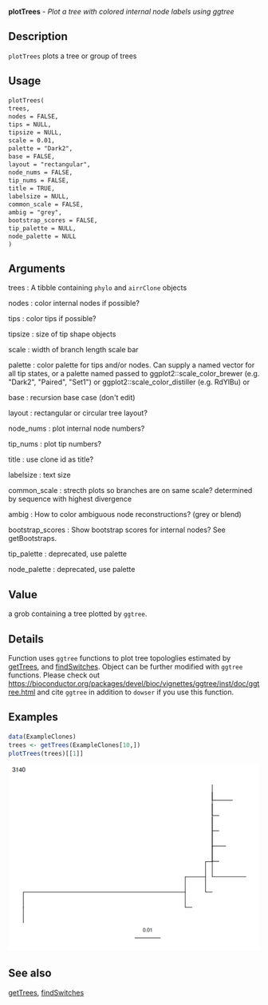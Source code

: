 **plotTrees** - *Plot a tree with colored internal node labels using ggtree*

Description
--------------------

`plotTrees` plots a tree or group of trees


Usage
--------------------
```
plotTrees(
trees,
nodes = FALSE,
tips = NULL,
tipsize = NULL,
scale = 0.01,
palette = "Dark2",
base = FALSE,
layout = "rectangular",
node_nums = FALSE,
tip_nums = FALSE,
title = TRUE,
labelsize = NULL,
common_scale = FALSE,
ambig = "grey",
bootstrap_scores = FALSE,
tip_palette = NULL,
node_palette = NULL
)
```

Arguments
-------------------

trees
:   A tibble containing `phylo` and `airrClone`
objects

nodes
:   color internal nodes if possible?

tips
:   color tips if possible?

tipsize
:   size of tip shape objects

scale
:   width of branch length scale bar

palette
:   color palette for tips and/or nodes. Can supply a named vector
for all tip states, or a palette named passed to
ggplot2::scale_color_brewer (e.g. "Dark2", "Paired", "Set1") or
ggplot2::scale_color_distiller (e.g. RdYlBu) or

base
:   recursion base case (don't edit)

layout
:   rectangular or circular tree layout?

node_nums
:   plot internal node numbers?

tip_nums
:   plot tip numbers?

title
:   use clone id as title?

labelsize
:   text size

common_scale
:   strecth plots so branches are on same scale?
determined by sequence with highest divergence

ambig
:   How to color ambiguous node reconstructions? (grey or blend)

bootstrap_scores
:   Show bootstrap scores for internal nodes? See getBootstraps.

tip_palette
:   deprecated, use palette

node_palette
:   deprecated, use palette




Value
-------------------

a grob containing a tree plotted by `ggtree`.


Details
-------------------

Function uses `ggtree` functions to plot tree topologlies estimated by 
[getTrees](getTrees.md), and [findSwitches](findSwitches.md). Object can be further modified with 
`ggtree` functions. Please check out 
https://bioconductor.org/packages/devel/bioc/vignettes/ggtree/inst/doc/ggtree.html and
cite `ggtree` in addition to `dowser` if you use this function.



Examples
-------------------

```R
data(ExampleClones)
trees <- getTrees(ExampleClones[10,])
plotTrees(trees)[[1]]
```

![2](plotTrees-2.png)


See also
-------------------

[getTrees](getTrees.md), [findSwitches](findSwitches.md)






